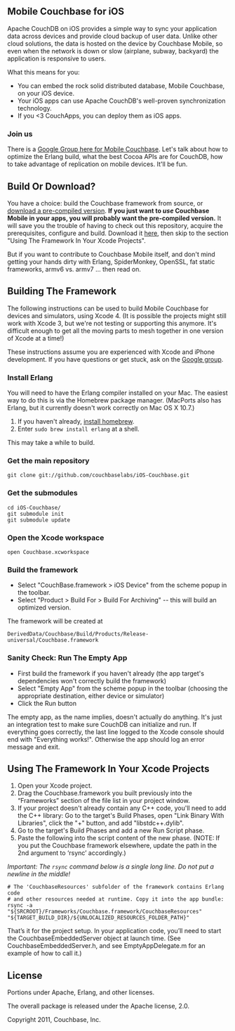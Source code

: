 ## Mobile Couchbase for iOS

Apache CouchDB on iOS provides a simple way to sync your application data across devices and provide cloud backup of user data. Unlike other cloud solutions, the data is hosted on the device by Couchbase Mobile, so even when the network is down or slow (airplane, subway, backyard) the application is responsive to users.

What this means for you:

* You can embed the rock solid distributed database, Mobile Couchbase, on your iOS device.
* Your iOS apps can use Apache CouchDB's well-proven synchronization technology.
* If you <3 CouchApps, you can deploy them as iOS apps.

### Join us

There is a [Google Group here for Mobile Couchbase][2]. Let's talk about how to optimize the Erlang build, what the best Cocoa APIs are for CouchDB, how to take advantage of replication on mobile devices. It'll be fun.

## Build Or Download?

You have a choice: build the Couchbase framework from source, or [download a pre-compiled version][1]. **If you just want to _use_ Couchbase Mobile in your apps, you will probably want the pre-compiled version.** It will save you the trouble of having to check out this repository, acquire the prerequisites, configure and build. Download it [here][1], then skip to the section "Using The Framework In Your Xcode Projects".

But if you want to contribute to Couchbase Mobile itself, and don't mind getting your hands dirty with Erlang, SpiderMonkey, OpenSSL, fat static frameworks, armv6 vs. armv7 ... then read on.

## Building The Framework

The following instructions can be used to build Mobile Couchbase for devices and simulators, using Xcode 4. (It is possible the projects might still work with Xcode 3, but we're not testing or supporting this anymore. It's difficult enough to get all the moving parts to mesh together in one version of Xcode at a time!)

These instructions assume you are experienced with Xcode and iPhone development. If you have questions or get stuck, ask on the [Google group][2].

### Install Erlang

You will need to have the Erlang compiler installed on your Mac. The easiest way to do this is via the Homebrew package manager. (MacPorts also has Erlang, but it currently doesn't work correctly on Mac OS X 10.7.)

1. If you haven't already, [install homebrew][3].
2. Enter `sudo brew install erlang` at a shell.

This may take a while to build.

### Get the main repository

    git clone git://github.com/couchbaselabs/iOS-Couchbase.git

### Get the submodules

    cd iOS-Couchbase/
    git submodule init
    git submodule update

### Open the Xcode workspace

    open Couchbase.xcworkspace

### Build the framework

* Select "CouchBase.framework > iOS Device" from the scheme popup in the toolbar.
* Select "Product > Build For > Build For Archiving" -- this will build an optimized version.

The framework will be created at

    DerivedData/Couchbase/Build/Products/Release-universal/Couchbase.framework

### Sanity Check: Run The Empty App

* First build the framework if you haven't already (the app target's dependencies won't correctly build the framework)
* Select "Empty App" from the scheme popup in the toolbar (choosing the appropriate destination, either device or simulator)
* Click the Run button

The empty app, as the name implies, doesn't actually do anything. It's just an integration test to make sure CouchDB can initialize and run. If everything goes correctly, the last line logged to the Xcode console should end with "Everything works!". Otherwise the app should log an error message and exit.

## Using The Framework In Your Xcode Projects

1. Open your Xcode project.
2. Drag the Couchbase.framework you built previously into the “Frameworks” section of the file list in your project window.
3. If your project doesn't already contain any C++ code, you'll need to add the C++ library: Go to the target's Build Phases, open "Link Binary With Libraries", click the "+" button, and add "libstdc++.dylib".
4. Go to the target's Build Phases and add a new Run Script phase.
5. Paste the following into the script content of the new phase. (NOTE: If you put the Couchbase framework elsewhere, update the path in the 2nd argument to ‘rsync’ accordingly.)

_Important: The `rsync` command below is a single long line. Do not put a newline in the middle!_

    # The 'CouchbaseResources' subfolder of the framework contains Erlang code
    # and other resources needed at runtime. Copy it into the app bundle:
    rsync -a "${SRCROOT}/Frameworks/Couchbase.framework/CouchbaseResources" "${TARGET_BUILD_DIR}/${UNLOCALIZED_RESOURCES_FOLDER_PATH}"

That’s it for the project setup. In your application code, you’ll need to start the CouchbaseEmbeddedServer object at launch time. (See CouchbaseEmbeddedServer.h, and see EmptyAppDelegate.m for an example of how to call it.)


## License

Portions under Apache, Erlang, and other licenses.

The overall package is released under the Apache license, 2.0.

Copyright 2011, Couchbase, Inc.

[1]: https://github.com/downloads/couchbaselabs/iOS-Couchbase/iOS-Couchbase.zip
[2]: https://groups.google.com/group/mobile-couchbase
[3]: https://github.com/mxcl/homebrew
